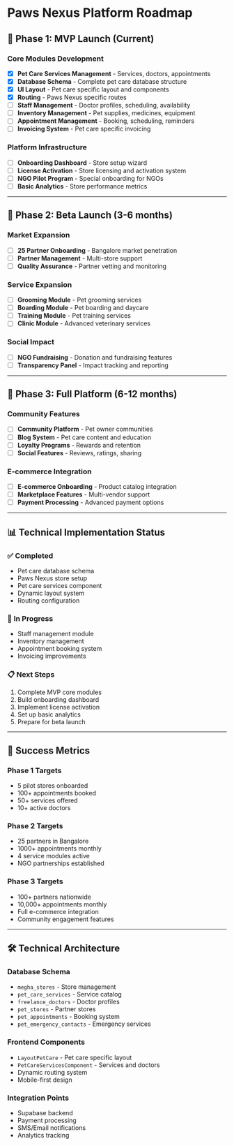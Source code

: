 # Paws Nexus Platform Roadmap

## 🎯 **Phase 1: MVP Launch (Current)**

### Core Modules Development
- [x] **Pet Care Services Management** - Services, doctors, appointments
- [x] **Database Schema** - Complete pet care database structure
- [x] **UI Layout** - Pet care specific layout and components
- [x] **Routing** - Paws Nexus specific routes
- [ ] **Staff Management** - Doctor profiles, scheduling, availability
- [ ] **Inventory Management** - Pet supplies, medicines, equipment
- [ ] **Appointment Management** - Booking, scheduling, reminders
- [ ] **Invoicing System** - Pet care specific invoicing

### Platform Infrastructure
- [ ] **Onboarding Dashboard** - Store setup wizard
- [ ] **License Activation** - Store licensing and activation system
- [ ] **NGO Pilot Program** - Special onboarding for NGOs
- [ ] **Basic Analytics** - Store performance metrics

---

## 🚀 **Phase 2: Beta Launch (3-6 months)**

### Market Expansion
- [ ] **25 Partner Onboarding** - Bangalore market penetration
- [ ] **Partner Management** - Multi-store support
- [ ] **Quality Assurance** - Partner vetting and monitoring

### Service Expansion
- [ ] **Grooming Module** - Pet grooming services
- [ ] **Boarding Module** - Pet boarding and daycare
- [ ] **Training Module** - Pet training services
- [ ] **Clinic Module** - Advanced veterinary services

### Social Impact
- [ ] **NGO Fundraising** - Donation and fundraising features
- [ ] **Transparency Panel** - Impact tracking and reporting

---

## 🌟 **Phase 3: Full Platform (6-12 months)**

### Community Features
- [ ] **Community Platform** - Pet owner communities
- [ ] **Blog System** - Pet care content and education
- [ ] **Loyalty Programs** - Rewards and retention
- [ ] **Social Features** - Reviews, ratings, sharing

### E-commerce Integration
- [ ] **E-commerce Onboarding** - Product catalog integration
- [ ] **Marketplace Features** - Multi-vendor support
- [ ] **Payment Processing** - Advanced payment options

---

## 📊 **Technical Implementation Status**

### ✅ **Completed**
- Pet care database schema
- Paws Nexus store setup
- Pet care services component
- Dynamic layout system
- Routing configuration

### 🔄 **In Progress**
- Staff management module
- Inventory management
- Appointment booking system
- Invoicing improvements

### 📋 **Next Steps**
1. Complete MVP core modules
2. Build onboarding dashboard
3. Implement license activation
4. Set up basic analytics
5. Prepare for beta launch

---

## 🎯 **Success Metrics**

### Phase 1 Targets
- 5 pilot stores onboarded
- 100+ appointments booked
- 50+ services offered
- 10+ active doctors

### Phase 2 Targets
- 25 partners in Bangalore
- 1000+ appointments monthly
- 4 service modules active
- NGO partnerships established

### Phase 3 Targets
- 100+ partners nationwide
- 10,000+ appointments monthly
- Full e-commerce integration
- Community engagement features

---

## 🛠️ **Technical Architecture**

### Database Schema
- `megha_stores` - Store management
- `pet_care_services` - Service catalog
- `freelance_doctors` - Doctor profiles
- `pet_stores` - Partner stores
- `pet_appointments` - Booking system
- `pet_emergency_contacts` - Emergency services

### Frontend Components
- `LayoutPetCare` - Pet care specific layout
- `PetCareServicesComponent` - Services and doctors
- Dynamic routing system
- Mobile-first design

### Integration Points
- Supabase backend
- Payment processing
- SMS/Email notifications
- Analytics tracking

